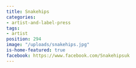 ```yaml
---
title: Snakehips
categories:
- artist-and-label-press
tags:
- artist
position: 294
image: "/uploads/snakehips.jpg"
is-home-featured: true
facebook: https://www.facebook.com/Snakehipsuk
---
```


